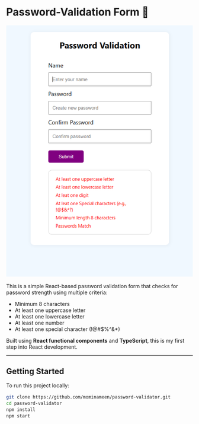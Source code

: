 # Password-Validation Form 🔐

![Screenshot](./screenshot-form-preview.png)

This is a simple React-based password validation form that checks for password strength using multiple criteria:

- Minimum 8 characters  
- At least one uppercase letter  
- At least one lowercase letter  
- At least one number  
- At least one special character (!@#$%^&*)

Built using **React functional components** and **TypeScript**, this is my first step into React development.

---

## Getting Started

To run this project locally:

```bash
git clone https://github.com/mominameen/password-validator.git
cd password-validator
npm install
npm start





